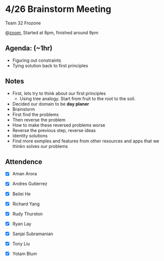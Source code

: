# 4/26 Brainstorm Meeting

Team 32 Frozone

@[zoom](https://zoom.us/j/91891980684?pwd=R1lLNjlhYjN1ajhKeTNrV0cwWWpCUT09), Started at 8pm, finished around 9pm


## Agenda: (~1hr)
 - Figuring out constraints
 - Tying solution back to first principles

## Notes
* First, lets try to think about our first principles
    * Using tree analogy. Start from fruit to the root to the soil.
* Decided our domain to be **day planer**
* Brainstorm 
 * First find the problems
 * Then reverse the problem
 * How to make these reversed problems worse
 * Reverse the previous step, reverse ideas
 * Identity solutions
 * Find more exmples and features from other resources and apps that we thinkn solves our problems


## Attendence
 - [X] Aman Arora
 - [X] Andres Gutierrez
 - [X] Beilei He
 - [X] Richard Yang
 - [X] Rudy Thurston
 - [X] Ryan Lay
 - [X] Sanjai Subramanian
 - [X] Tony Liu
 - [X] Yotam Blum

